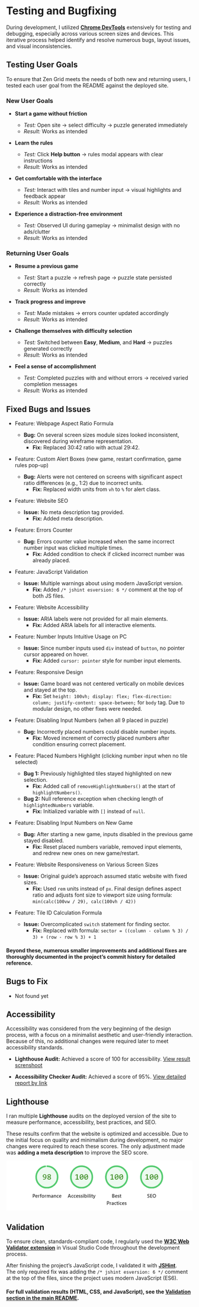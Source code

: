 # Testing and Bugfixing

During development, I utilized **[Chrome DevTools](https://developer.chrome.com/docs/devtools)** extensively for testing and debugging, especially across various screen sizes and devices. This iterative process helped identify and resolve numerous bugs, layout issues, and visual inconsistencies.


## Testing User Goals

To ensure that Zen Grid meets the needs of both new and returning users, I tested each user goal from the README against the deployed site.

### New User Goals

- **Start a game without friction**
  - *Test:* Open site → select difficulty → puzzle generated immediately
  - *Result:* Works as intended

- **Learn the rules**
  - *Test:* Click **Help button** → rules modal appears with clear instructions
  - *Result:* Works as intended

- **Get comfortable with the interface**
  - *Test:* Interact with tiles and number input → visual highlights and feedback appear
  - *Result:* Works as intended

- **Experience a distraction-free environment**
  - *Test:* Observed UI during gameplay → minimalist design with no ads/clutter
  - *Result:* Works as intended

### Returning User Goals

- **Resume a previous game**
  - *Test:* Start a puzzle → refresh page → puzzle state persisted correctly
  - *Result:* Works as intended

- **Track progress and improve**
  - *Test:* Made mistakes → errors counter updated accordingly
  - *Result:* Works as intended

- **Challenge themselves with difficulty selection**
  - *Test:* Switched between **Easy**, **Medium**, and **Hard** → puzzles generated correctly
  - *Result:* Works as intended

- **Feel a sense of accomplishment**
  - *Test:* Completed puzzles with and without errors → received varied completion messages
  - *Result:* Works as intended


## Fixed Bugs and Issues

- Feature: Webpage Aspect Ratio Formula
  - **Bug:** On several screen sizes module sizes looked inconsistent, discovered during wireframe representation.
    - **Fix:** Replaced 30:42 ratio with actual 29:42.

- Feature: Custom Alert Boxes (new game, restart confirmation, game rules pop-up)
  - **Bug:** Alerts were not centered on screens with significant aspect ratio differences (e.g., 1:2) due to incorrect units.
    - **Fix:** Replaced width units from `vh` to `%` for alert class.

- Feature: Website SEO
  - **Issue:** No meta description tag provided.
    - **Fix:** Added meta description.

- Feature: Errors Counter
  - **Bug:** Errors counter value increased when the same incorrect number input was clicked multiple times.
    - **Fix:** Added condition to check if clicked incorrect number was already placed.

- Feature: JavaScript Validation
  - **Issue:** Multiple warnings about using modern JavaScript version.
    - **Fix:** Added `/* jshint esversion: 6 */` comment at the top of both JS files.

- Feature: Website Accessibility
  - **Issue:** ARIA labels were not provided for all main elements.
    - **Fix:** Added ARIA labels for all interactive elements.

- Feature: Number Inputs Intuitive Usage on PC
  - **Issue:** Since number inputs used `div` instead of `button`, no pointer cursor appeared on hover.
    - **Fix:** Added `cursor: pointer` style for number input elements.

- Feature: Responsive Design
  - **Issue:** Game board was not centered vertically on mobile devices and stayed at the top.
    - **Fix:** Set `height: 100vh; display: flex; flex-direction: column; justify-content: space-between;` for `body` tag. Due to modular design, no other fixes were needed.

- Feature: Disabling Input Numbers (when all 9 placed in puzzle)
  - **Bug:** Incorrectly placed numbers could disable number inputs.
    - **Fix:** Moved increment of correctly placed numbers after condition ensuring correct placement.

- Feature: Placed Numbers Highlight (clicking number input when no tile selected)
  - **Bug 1:** Previously highlighted tiles stayed highlighted on new selection.
    - **Fix:** Added call of `removeHighlightNumbers()` at the start of `highlightNumbers()`.
  - **Bug 2:** Null reference exception when checking length of `highlightedNumbers` variable.
    - **Fix:** Initialized variable with `[]` instead of `null`.

- Feature: Disabling Input Numbers on New Game
  - **Bug:** After starting a new game, inputs disabled in the previous game stayed disabled.
    - **Fix:** Reset placed numbers variable, removed input elements, and redrew new ones on new game/restart.

- Feature: Website Responsiveness on Various Screen Sizes
  - **Issue:** Original guide’s approach assumed static website with fixed sizes.
    - **Fix:** Used `rem` units instead of `px`. Final design defines aspect ratio and adjusts font size to viewport size using formula: `min(calc(100vw / 29), calc(100vh / 42))`

- Feature: Tile ID Calculation Formula
  - **Issue:** Overcomplicated `switch` statement for finding sector.
    - **Fix:** Replaced with formula: `sector = ((column - column % 3) / 3) + (row - row % 3) + 1`

#### Beyond these, numerous smaller improvements and additional fixes are thoroughly documented in the project’s commit history for detailed reference.


## Bugs to Fix

- Not found yet


## Accessibility

Accessibility was considered from the very beginning of the design process, with a focus on a minimalist aesthetic and user-friendly interaction. Because of this, no additional changes were required later to meet accessibility standards.

- **Lighthouse Audit:** Achieved a score of 100 for accessibility.
  [View result screnshoot]()

- **Accessibility Checker Audit:** Achieved a score of 95%.
  [View detailed report by link](https://www.accessibilitychecker.org/audit/?website=https%3A%2F%2Fsasha-fedorov.github.io%2Fzen-grid%2F&flag=us)


## Lighthouse

I ran multiple **Lighthouse** audits on the deployed version of the site to measure performance, accessibility, best practices, and SEO.

These results confirm that the website is optimized and accessible. Due to the initial focus on quality and minimalism during development, no major changes were required to reach these scores. The only adjustment made was **adding a meta description** to improve the SEO score.

![Lighthouse Report](documentation/images/lighthouse.png)


## Validation

To ensure clean, standards-compliant code, I regularly used the **[W3C Web Validator extension](https://marketplace.visualstudio.com/items?itemName=CelianRiboulet.webvalidator)** in Visual Studio Code throughout the development process.

After finishing the project’s JavaScript code, I validated it with **[JSHint](https://jshint.com/)**.  
The only required fix was adding the `/* jshint esversion: 6 */` comment at the top of the files, since the project uses modern JavaScript (ES6).

#### For full validation results (HTML, CSS, and JavaScript), see the **[Validation section in the main README](README.md#validation)**.